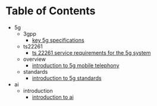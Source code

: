 # Table of Contents
- 5g
  - 3gpp
    - [key 5g specifications](./md_files/001-5g-3gpp-key_5g_specifications.md)
  - ts22261
    - [ts 22261 service requirements for the 5g system](./md_files/011-5g-ts22261-ts_22261_service_requirements_for_the_5g_system.md)
  - overview
    - [introduction to 5g mobile telephony](./md_files/5g/000-5g-overview-introduction_to_5g_mobile_telephony.md)
  - standards
    - [introduction to 5g standards](./md_files/5g/001-5g-standards-introduction_to_5g_standards.md)
- ai
  - introduction
    - [introduction to ai](./md_files/ai/002-ai-introduction-introduction_to_ai.md)

